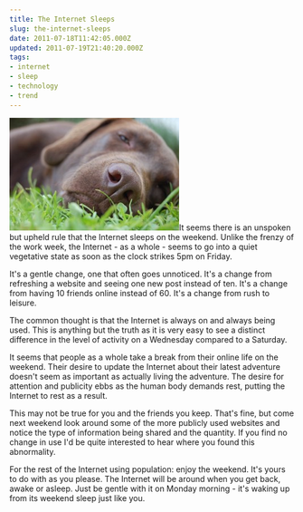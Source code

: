 ```yaml
---
title: The Internet Sleeps
slug: the-internet-sleeps
date: 2011-07-18T11:42:05.000Z
updated: 2011-07-19T21:40:20.000Z
tags:
- internet
- sleep
- technology
- trend
---
```


<a href="http://blog.harrywolff.com/2011/07/the-internet-sleeps/dog-sleeping/" rel="attachment wp-att-1512"><img src="/images/posts/2011/07/dog-sleeping-300x199.jpg" alt="" title="dog sleeping" width="300" height="199" class="alignright size-medium wp-image-1512" /></a>It seems there is an unspoken but upheld rule that the Internet sleeps on the weekend.  Unlike the frenzy of the work week, the Internet - as a whole - seems to go into a quiet vegetative state as soon as the clock strikes 5pm on Friday.

It's a gentle change, one that often goes unnoticed. It's a change from refreshing a website and seeing one new post instead of ten. It's a change from having 10 friends online instead of 60. It's a change from rush to leisure.

<!--more-->

The common thought is that the Internet is always on and always being used. This is anything but the truth as it is very easy to see a distinct difference in the level of activity on a Wednesday compared to a Saturday.

It seems that people as a whole take a break from their online life on the weekend.  Their desire to update the Internet about their latest adventure doesn't seem as important as actually living the adventure. The desire for attention and publicity ebbs as the human body demands rest, putting the Internet to rest as a result.

This may not be true for you and the friends you keep. That's fine, but come next weekend look around some of the more publicly used websites and notice the type of information being shared and the quantity. If you find no change in use I'd be quite interested to hear where you found this abnormality.

For the rest of the Internet using population:  enjoy the weekend. It's yours to do with as you please. The Internet will be around when you get back, awake or asleep. Just be gentle with it on Monday morning - it's waking up from its weekend sleep just like you.
